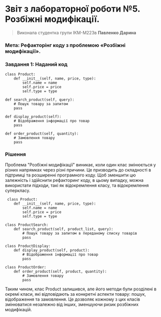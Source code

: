 # Звіт з лабораторної роботи №5. Розбіжні модифікації.
> Виконала студентка групи ІКМ-М223в **Павленко Дарина**
### Мета: Рефакторінг коду з проблемою «Розбіжні модифікації».
### Завдання 1: Наданий код
    
    class Product:
        def __init__(self, name, price, type):
            self.name = name
            self.price = price
            self.type = type

    def search_product(self, query):
        # Пошук товару за запитом
        pass

    def display_product(self):
        # Відображення інформації про товар
        pass

    def order_product(self, quantity):
        # Замовлення товару
        pass

### Рішення

Проблема "Розбіжні модифікації" виникає, коли один клас змінюється у різних напрямках через різні причини. Це призводить до складності в підтримці та розширенні програмного коду. Щоб зменшити цю залежність і здійснити рефакторинг коду, в цьому випадку, можна використати підходи, такі як відокремлення класу, та відокремлення суперкласу. 

     class Product:
        def __init__(self, name, price, type):
            self.name = name
            self.price = price
            self.type = type

    class ProductSearch:
        def search_product(self, product_list, query):
            # Пошук товару за запитом в переданому списку товарів
            pass

    class ProductDisplay:
        def display_product(self, product):
            # Відображення інформації про товар
            pass

    class ProductOrder:
        def order_product(self, product, quantity):
            # Замовлення товару
            pass

Таким чином, клас Product залишився, але його методи були розділені в окремі класи, які відповідають за конкретні аспекти товару: пошук, відображення та замовлення. Це дозволяє кожному з цих класів змінюватися незалежно від інших, зменшуючи ризик розбіжних модифікацій.
